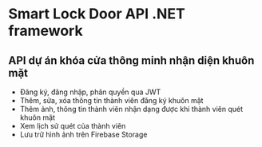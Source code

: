 # Smart Lock Door API .NET framework
## API dự án khóa cửa thông minh nhận diện khuôn mặt
- Đăng ký, đăng nhập, phân quyền qua JWT
- Thêm, sửa, xóa thông tin thành viên đăng ký khuôn mặt
- Thêm ảnh, thông tin thành viên nhận dạng được khi thành viên quét khuôn mặt
- Xem lịch sử quét của thành viên
- Lưu trữ hình ảnh trên Firebase Storage
